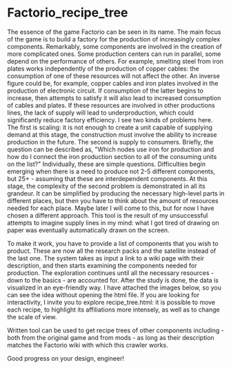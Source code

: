 # Factorio_recipe_tree
The essence of the game Factorio can be seen in its name. The main focus of the game is to build a factory for the production of increasingly complex components. Remarkably, some components are involved in the creation of more complicated ones. Some production centers can run in parallel, some depend on the performance of others. For example, smelting steel from iron plates works independently of the production of copper cables: the consumption of one of these resources will not affect the other. An inverse figure could be, for example, copper cables and iron plates involved in the production of electronic circuit. If consumption of the latter begins to increase, then attempts to satisfy it will also lead to increased consumption of cables and plates. If these resources are involved in other productions lines, the lack of supply will lead to underproduction, which could significantly reduce factory efficiency. I see two kinds of problems here. The first is scaling: it is not enough to create a unit capable of supplying demand at this stage, the construction must involve the ability to increase production in the future. The second is supply to consumers. Briefly, the question can be described as, "Which nodes use iron for production and how do I connect the iron production section to all of the consuming units on the list?" Individually, these are simple questions. Difficulties begin emerging when there is a need to produce not 2-5 different components, but 25+ - assuming that these are interdependent components. At this stage, the complexity of the second problem is demonstrated in all its grandeur. It can be simplified by producing the necessary high-level parts in different places, but then you have to think about the amount of resources needed for each place. Maybe later I will come to this, but for now I have chosen a different approach.
This tool is the result of my unsuccessful attempts to imagine supply lines in my mind: what I got tired of drawing on paper was eventually automatically drawn on the screen.

To make it work, you have to provide a list of components that you wish to product. These are now all the research packs and the satellite instead of the last one. The system takes as input a link to a wiki page with their description, and then starts examining the components needed for production. The exploration continues until all the necessary resources - down to the basics - are accounted for. After the study is done, the data is visualized in an eye-friendly way. I have attached the images below, so you can see the idea without opening the html file. If you are looking for interactivity, I invite you to explore recipe_tree.html: it is possible to move each recipe, to highlight its affiliations more intensely, as well as to change the scale of view.

Written tool can be used to get recipe trees of other components including - both from the original game and from mods - as long as their description matches the Factorio wiki with which this crawler works.

Good progress on your design, engineer!
